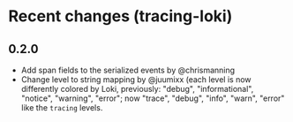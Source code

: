 Recent changes (tracing-loki)
=============================

0.2.0
-----

- Add span fields to the serialized events by @chrismanning
- Change level to string mapping by @juumixx (each level is now differently
  colored by Loki, previously: "debug", "informational", "notice", "warning",
  "error"; now "trace", "debug", "info", "warn", "error" like the `tracing`
  levels.
